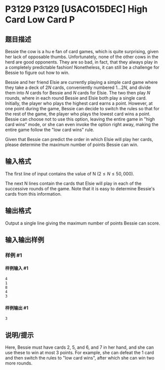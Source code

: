 # P3129 P3129 [USACO15DEC] High Card Low Card P

## 题目描述

Bessie the cow is a hu e fan of card games, which is quite surprising, given her lack of opposable thumbs. Unfortunately, none of the other cows in the herd are good opponents. They are so bad, in fact, that they always play in a completely predictable fashion! Nonetheless, it can still be a challenge for Bessie to figure out how to win.

Bessie and her friend Elsie are currently playing a simple card game where they take a deck of $2N$ cards, conveniently numbered $1 \ldots 2N$, and divide them into $N$ cards for Bessie and $N$ cards for Elsie. The two then play $N$ rounds, where in each round Bessie and Elsie both play a single card. Initially, the player who plays the highest card earns a point. However, at one point  during the game, Bessie can decide to switch the rules so that for the rest of the game, the player who plays the lowest card wins a point.  Bessie can choose not to use this option, leaving the entire game in "high card wins" mode, or she can even invoke the option right away, making the entire game follow the "low card wins" rule.

Given that Bessie can predict the order in which Elsie will play her cards, please determine the maximum number of points Bessie can win.

## 输入格式

The first line of input contains the value of N ($2 \leq N \leq 50,000$).

The next N lines contain the cards that Elsie will play in each of the successive rounds of the game.  Note that it is easy to determine Bessie's cards from this information.

## 输出格式

Output a single line giving the maximum number of points Bessie can score.


## 输入输出样例

### 样例 #1

#### 样例输入 #1

```
4
1
8
4
3
```

#### 样例输出 #1

```
3
```

## 说明/提示

Here, Bessie must have cards 2, 5, and 6, and 7 in her hand, and she can use these to win at most 3 points.  For example, she can defeat the 1 card and then switch the rules to "low card wins", after which she can win two more rounds.
